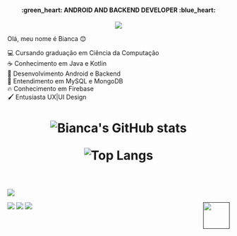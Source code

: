 ﻿<h4 align="center">:green_heart: ANDROID AND BACKEND DEVELOPER :blue_heart:</h3>

<p align="center">
<a href="https:/www.pinterest.se"><img src="https://i.pinimg.com/originals/81/15/f2/8115f29aacdc37d6e3bfcf48ff2cc0ee.gif" /> </a>
</p>

Olá, meu nome é Bianca :blush: <br>

:computer: Cursando graduação em Ciência da Computação  <br>
:coffee:  Conhecimento em Java e Kotlin <br>
:iphone:  Desenvolvimento Android e Backend <br>
🎲 Entendimento em MySQL e MongoDB <br>
🔥 Conhecimento em Firebase <br>
🖌️ Entusiasta UX|UI Design
  
<h1 align="center">

<!--
  <p align="left">
Tools: <br>

<img src="https://img.icons8.com/color/48/000000/git.png" width="40" height="40" align="center" />
<img src="https://img.icons8.com/color/48/000000/visual-studio-code-2019.png" width="35" height="35" align="center" />
<img src="https://img.icons8.com/color/48/000000/figma--v1.png" width="35" height="35" align="center" />
<img src="https://img.icons8.com/color/48/000000/adobe-photoshop.png" width="38" height="38" align="center" />

<img src="https://img.icons8.com/color/48/000000/bootstrap.png" width="57" height="57" align="center" />

<img src="https://cdn.icon-icons.com/icons2/2415/PNG/512/react_original_wordmark_logo_icon_146375.png" width="52" height="52" align="center" />


</p> 


<p align="left">

<img src="https://img.icons8.com/color/48/000000/javascript.png" width="57" height="57" align="center" />

<img src="https://user-images.githubusercontent.com/85083611/122487433-a20f3a00-cfb1-11eb-9693-218c48f60620.png" width="45" height="45" align="center" />

<img src="https://img.icons8.com/color/48/000000/css3.png" width="57" height="57" align="center" />
-->
  
![Bianca's GitHub stats](https://github-readme-stats.vercel.app/api?username=biancapb&hide=issues&theme=tokyonight&border_radius=15&hide_border=true)

![Top Langs](https://github-readme-stats.vercel.app/api/top-langs/?username=biancapb&layout=compact&theme=tokyonight&border_radius=15&hide_border=true)

<!--![Bianca's GitHub Streak](https://github-readme-streak-stats.herokuapp.com/?user=biancapb&theme=tokyonight&border_radius=15&hide_border=true)-->
  
<!--![Bianca's GitHub Activity Graph](https://activity-graph.herokuapp.com/graph?username=biancapb&theme=dracula&bg_color=1a1b27&hide_border=true&border_radius=15&color=70A4FC&point=38bdae&line=be90f2)-->

</h1>
<br>

![](https://komarev.com/ghpvc/?username=your-github-biancapb) 

[<img src = "https://img.shields.io/badge/linkedin-%230077B5.svg?&style=for-the-badge&logo=linkedin&logoColor=white" target="_blank" />](https://www.linkedin.com/in/biancapb/) 
[<img src = "https://img.shields.io/badge/instagram-%23E4405F.svg?&style=for-the-badge&logo=instagram&logoColor=white" target="_blank">](https://www.instagram.com/yuu_shiro/)
[<img src = "https://img.shields.io/badge/email-%23E54949.svg?&style=for-the-badge&logo=gmail&logoColor=white" target="_blank">](mailto:bpbarbosa.developer@gmail.com)
[<img src = "https://i.pinimg.com/originals/e7/dd/c1/e7ddc1210289712ccf189faf56c756be.gif" align="right" width="60" height="60">]()

<!--
**biancapb/biancapb** is a ✨ _special_ ✨ repository because its `README.md` (this file) appears on your GitHub profile.

Here are some ideas to get you started:

- 🔭 I’m currently working on ...
- 🌱 I’m currently learning ...
- 👯 I’m looking to collaborate on ...
- 🤔 I’m looking for help with ...
- 💬 Ask me about ...
- 📫 How to reach me: ...
- 😄 Pronouns: ...
- ⚡ Fun fact: ...
-->
